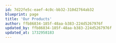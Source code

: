 ```yaml
---
id: 7d22fe5c-eaef-4c0c-bb32-310d2764ab32
blueprint: page
title: 'Our Products'
author: ffb86834-185f-48aa-b383-224d5267976f
updated_by: ffb86834-185f-48aa-b383-224d5267976f
updated_at: 1732958183
---
```

